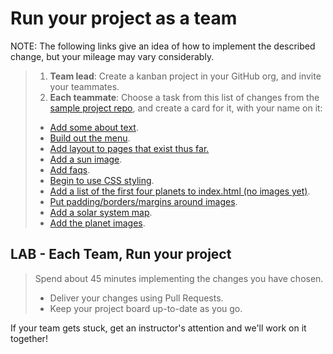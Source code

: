 # Run your project as a team

NOTE: The following links give an idea of how to implement the described change, but your mileage may vary considerably.

> 1. **Team lead**: Create a kanban project in your GitHub org, and invite your teammates.
> 1. **Each teammate**: Choose a task from this list of changes from the [sample project repo](https://github.com/walquis/git-basics-sample-project-repo), and create a card for it, with your name on it:
> - [Add some about text](https://github.com/walquis/git-basics-sample-project-repo/commit/4c461a996aad0fd5bfa420ac366139805bf334bf).
> - [Build out the menu](https://github.com/walquis/git-basics-sample-project-repo/commit/4b50701dfcf8c8830d45e5e34b9b13612cf96d2e).
> - [Add layout to pages that exist thus far.](https://github.com/walquis/git-basics-sample-project-repo/commit/481c4b796b6b916dc9735065cef141e1803a39a9)
> - [Add a sun image](https://github.com/walquis/git-basics-sample-project-repo/commit/aa7f0ba34df76ddb38912f753457e07108a7c704).
> - [Add faqs](https://github.com/walquis/git-basics-sample-project-repo/commit/5e1d8be4574fae345ac779bddc95f73dd0bf3cc0).
> - [Begin to use CSS styling](https://github.com/walquis/git-basics-sample-project-repo/commit/da56c38e92e62408c1affd6c71e19ff87f0d93b6).
> - [Add a list of the first four planets to index.html (no images yet)](https://github.com/walquis/git-basics-sample-project-repo/commit/30e40524db51d96520c24df6e56223dae3a586fe).
> - [Put padding/borders/margins around images](https://github.com/walquis/git-basics-sample-project-repo/commit/d0095aa699e00873c305d62ecd97727bcc4c5bba).
> - [Add a solar system map](https://github.com/walquis/git-basics-sample-project-repo/commit/4119092cac8ccdeb1b4a3ad719a6cf87d3229502).
> - [Add the planet images](https://github.com/walquis/git-basics-sample-project-repo/commit/b4b184b40299ad852dd9cd51e0d4279f795ae98f).

## LAB - Each Team, Run your project
> Spend about 45 minutes implementing the changes you have chosen.
> - Deliver your changes using Pull Requests.
> - Keep your project board up-to-date as you go.

If your team gets stuck, get an instructor's attention and we'll work on it together! 

